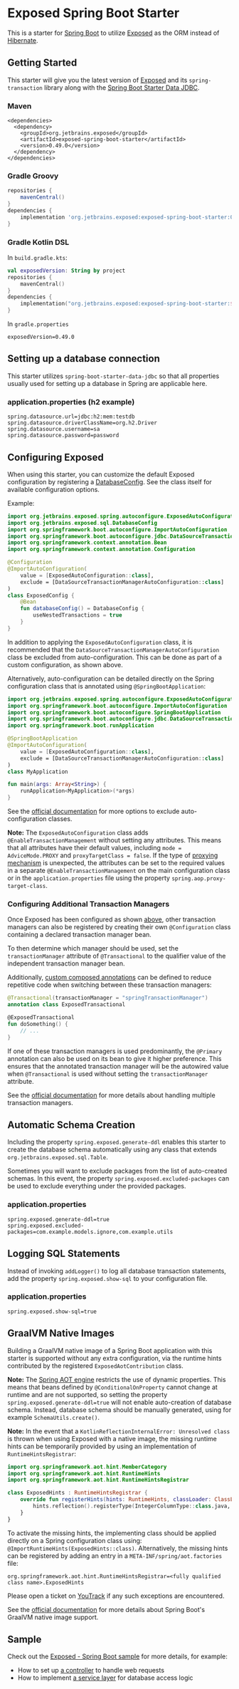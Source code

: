 # Exposed Spring Boot Starter

This is a starter for [Spring Boot](https://spring.io/projects/spring-boot) to utilize [Exposed](https://github.com/JetBrains/Exposed) as the ORM instead of [Hibernate](https://hibernate.org/).

## Getting Started
This starter will give you the latest version of [Exposed](https://github.com/JetBrains/Exposed) and its `spring-transaction` library along with the [Spring Boot Starter Data JDBC](https://mvnrepository.com/artifact/org.springframework.boot/spring-boot-starter-data-jdbc).
### Maven
```mxml
<dependencies>
  <dependency>
    <groupId>org.jetbrains.exposed</groupId>
    <artifactId>exposed-spring-boot-starter</artifactId>
    <version>0.49.0</version>
  </dependency>
</dependencies>
```
### Gradle Groovy
```groovy
repositories {
    mavenCentral()
}
dependencies {
    implementation 'org.jetbrains.exposed:exposed-spring-boot-starter:0.49.0'
}
```
### Gradle Kotlin DSL
In `build.gradle.kts`:
```kotlin
val exposedVersion: String by project
repositories {
    mavenCentral()
}
dependencies {
    implementation("org.jetbrains.exposed:exposed-spring-boot-starter:$exposedVersion")
}
```
In `gradle.properties`
```properties
exposedVersion=0.49.0
```

## Setting up a database connection
This starter utilizes `spring-boot-starter-data-jdbc` so that all properties usually used for setting up a database in Spring are applicable here.

### application.properties (h2 example)
```properties
spring.datasource.url=jdbc:h2:mem:testdb
spring.datasource.driverClassName=org.h2.Driver
spring.datasource.username=sa
spring.datasource.password=password
```

## Configuring Exposed
When using this starter, you can customize the default Exposed configuration by registering a [DatabaseConfig](https://github.com/JetBrains/Exposed/blob/master/exposed-core/src/main/kotlin/org/jetbrains/exposed/sql/DatabaseConfig.kt). See the class itself for available configuration options.

Example:

```kotlin
import org.jetbrains.exposed.spring.autoconfigure.ExposedAutoConfiguration
import org.jetbrains.exposed.sql.DatabaseConfig
import org.springframework.boot.autoconfigure.ImportAutoConfiguration
import org.springframework.boot.autoconfigure.jdbc.DataSourceTransactionManagerAutoConfiguration
import org.springframework.context.annotation.Bean
import org.springframework.context.annotation.Configuration

@Configuration
@ImportAutoConfiguration(
    value = [ExposedAutoConfiguration::class],
    exclude = [DataSourceTransactionManagerAutoConfiguration::class]
)
class ExposedConfig {
    @Bean
    fun databaseConfig() = DatabaseConfig {
        useNestedTransactions = true
    }
}
```
In addition to applying the `ExposedAutoConfiguration` class, it is recommended that the `DataSourceTransactionManagerAutoConfiguration` class be excluded from auto-configuration.
This can be done as part of a custom configuration, as shown above.

Alternatively, auto-configuration can be detailed directly on the Spring configuration class that is annotated using `@SpringBootApplication`:

```kotlin
import org.jetbrains.exposed.spring.autoconfigure.ExposedAutoConfiguration
import org.springframework.boot.autoconfigure.ImportAutoConfiguration
import org.springframework.boot.autoconfigure.SpringBootApplication
import org.springframework.boot.autoconfigure.jdbc.DataSourceTransactionManagerAutoConfiguration
import org.springframework.boot.runApplication

@SpringBootApplication
@ImportAutoConfiguration(
    value = [ExposedAutoConfiguration::class],
    exclude = [DataSourceTransactionManagerAutoConfiguration::class]
)
class MyApplication

fun main(args: Array<String>) {
    runApplication<MyApplication>(*args)
}
```

See the [official documentation](https://docs.spring.io/spring-boot/docs/current/reference/htmlsingle/#using.auto-configuration.disabling-specific) for more options to exclude auto-configuration classes.

**Note:** The `ExposedAutoConfiguration` class adds `@EnableTransactionManagement` without setting any attributes. 
This means that all attributes have their default values, including `mode = AdviceMode.PROXY` and `proxyTargetClass = false`. 
If the type of [proxying mechanism](https://docs.spring.io/spring-framework/reference/core/aop/proxying.html)  is unexpected, 
the attributes can be set to the required values in a separate `@EnableTransactionManagement` on the main configuration class 
or in the `application.properties` file using the property `spring.aop.proxy-target-class`.

### Configuring Additional Transaction Managers

Once Exposed has been configured as shown [above](#configuring-exposed), other transaction managers can also be registered by creating their own `@Configuration` class containing a declared transaction manager bean.

To then determine which manager should be used, set the `transactionManager` attribute of `@Transactional` to the qualifier value of the independent transaction manager bean.

Additionally, [custom composed annotations](https://docs.spring.io/spring-framework/reference/data-access/transaction/declarative/annotations.html#tx-custom-attributes) can be defined to reduce repetitive code when switching between these transaction managers:
```kotlin
@Transactional(transactionManager = "springTransactionManager")
annotation class ExposedTransactional

@ExposedTransactional
fun doSomething() {
    // ...
}
```

If one of these transaction managers is used predominantly, the `@Primary` annotation can also be used on its bean to give it higher preference.
This ensures that the annotated transaction manager will be the autowired value when `@Transactional` is used without setting the `transactionManager` attribute.

See the [official documentation](https://docs.spring.io/spring-framework/reference/data-access/transaction/declarative/annotations.html#tx-multiple-tx-mgrs-with-attransactional) for more details about handling multiple transaction managers.

## Automatic Schema Creation
Including the property `spring.exposed.generate-ddl` enables this starter to create the database schema automatically using any class that extends `org.jetbrains.exposed.sql.Table`.

Sometimes you will want to exclude packages from the list of auto-created schemas. In this event, the property `spring.exposed.excluded-packages` can be used to exclude everything under the provided packages.

### application.properties
```properties
spring.exposed.generate-ddl=true
spring.exposed.excluded-packages=com.example.models.ignore,com.example.utils
```

## Logging SQL Statements
Instead of invoking `addLogger()` to log all database transaction statements, add the property `spring.exposed.show-sql` to your configuration file.

### application.properties
```properties
spring.exposed.show-sql=true
```

## GraalVM Native Images
Building a GraalVM native image of a Spring Boot application with this starter is supported without any extra configuration,
via the runtime hints contributed by the registered `ExposedAotContribution` class.

**Note:** The [Spring AOT engine](https://docs.spring.io/spring-boot/docs/current/reference/html/native-image.html#native-image.introducing-graalvm-native-images.understanding-aot-processing) restricts the use of dynamic properties.
This means that beans defined by `@ConditionalOnProperty` cannot change at runtime and are not supported,
so setting the property `spring.exposed.generate-ddl=true` will not enable auto-creation of database schema.
Instead, database schema should be manually generated, using for example `SchemaUtils.create()`.

**Note:** In the event that a `KotlinReflectionInternalError: Unresolved class` is thrown when using Exposed with a native image,
the missing runtime hints can be temporarily provided by using an implementation of `RuntimeHintsRegistrar`:
```kotlin
import org.springframework.aot.hint.MemberCategory
import org.springframework.aot.hint.RuntimeHints
import org.springframework.aot.hint.RuntimeHintsRegistrar

class ExposedHints : RuntimeHintsRegistrar {
    override fun registerHints(hints: RuntimeHints, classLoader: ClassLoader?) {
        hints.reflection().registerType(IntegerColumnType::class.java, *MemberCategory.entries.toTypedArray())
    }
}
```

To activate the missing hints, the implementing class should be applied directly on a Spring configuration class using:
`@ImportRuntimeHints(ExposedHints::class)`.
Alternatively, the missing hints can be registered by adding an entry in a `META-INF/spring/aot.factories` file:
```properties
org.springframework.aot.hint.RuntimeHintsRegistrar=<fully qualified class name>.ExposedHints
```
Please open a ticket on [YouTrack](https://youtrack.jetbrains.com/newIssue?project=EXPOSED&draftId=25-4442763) if any such exceptions are encountered.

See the [official documentation](https://docs.spring.io/spring-boot/docs/current/reference/html/native-image.html) for more details about Spring Boot's GraalVM native image support.

## Sample

Check out the [Exposed - Spring Boot sample](../samples/exposed-spring/README.md) for more details, for example:
- How to set up [a controller](../samples/exposed-spring/src/main/kotlin/controller/UserController.kt) to handle web requests
- How to implement [a service layer](../samples/exposed-spring/src/main/kotlin/service/UserService.kt) for database access logic
